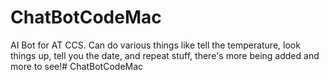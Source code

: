 # ChatBotCodeMac
AI Bot for AT CCS. Can do various things like tell the temperature, look things up, tell you the date, and repeat stuff, there's more being added and more to see!# ChatBotCodeMac

